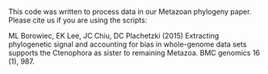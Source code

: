 This code was written to process data in our Metazoan phylogeny paper. Please cite us if you are using the scripts:

ML Borowiec, EK Lee, JC Chiu, DC Plachetzki (2015) Extracting phylogenetic signal and accounting for bias in whole-genome data sets supports the Ctenophora as sister to remaining Metazoa. BMC genomics 16 (1), 987.
